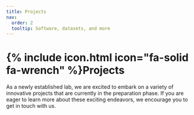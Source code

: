 ```yaml
---
title: Projects
nav:
  order: 2
  tooltip: Software, datasets, and more
---
```


# {% include icon.html icon="fa-solid fa-wrench" %}Projects

As a newly established lab, we are excited to embark on a variety of innovative projects that are currently in the preparation phase. If you are eager to learn more about these exciting endeavors, we encourage you to get in touch with us.

